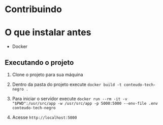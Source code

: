 # Contribuindo

# O que instalar antes

- Docker

## Executando o projeto

1. Clone o projeto para sua máquina

2. Dentro da pasta do projeto execute `docker build -t conteudo-tech-negro .`

3. Para iniciar o servidor execute `docker run --rm -it -v "$PWD":/usr/src/app -w /usr/src/app -p 5000:5000 --env-file .env conteudo-tech-negro`

4. Acesse `http://localhost:5000`